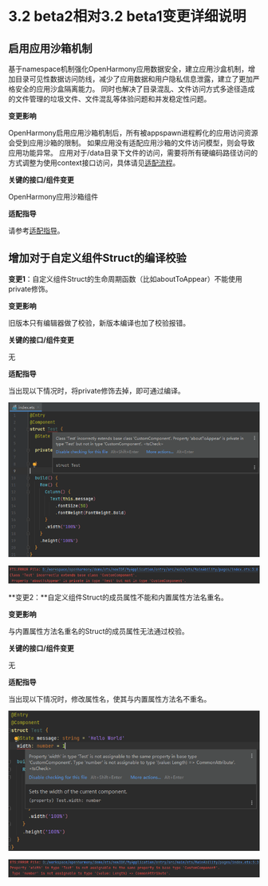 # 3.2 beta2相对3.2 beta1变更详细说明

## 启用应用沙箱机制

基于namespace机制强化OpenHarmony应用数据安全，建立应用沙盒机制，增加目录可见性数据访问防线，减少了应用数据和用户隐私信息泄露，建立了更加严格安全的应用沙盒隔离能力。
同时也解决了目录混乱、文件访问方式多途径造成的文件管理的垃圾文件、文件混乱等体验问题和并发稳定性问题。

**变更影响**

OpenHarmony启用应用沙箱机制后，所有被appspawn进程孵化的应用访问资源会受到应用沙箱的限制。
如果应用没有适配应用沙箱的文件访问模型，则会导致应用功能异常。
应用对于/data目录下文件的访问，需要将所有硬编码路径访问的方式调整为使用context接口访问，具体请见[适配流程](application-sandbox-adaptation-guide.md#适配流程)。

**关键的接口/组件变更**

OpenHarmony应用沙箱组件

**适配指导**

请参考[适配指导](application-sandbox-adaptation-guide.md)。

## 增加对于自定义组件Struct的编译校验

**变更1**：自定义组件Struct的生命周期函数（比如aboutToAppear）不能使用private修饰。

**变更影响**

旧版本只有编辑器做了校验，新版本编译也加了校验报错。

**关键的接口/组件变更**

无

**适配指导**

当出现以下情况时，将private修饰去掉，即可通过编译。

![](figures/compile-change1-1.png)

![](figures/compile-change1-2.png)

**变更2：**自定义组件Struct的成员属性不能和内置属性方法名重名。

**变更影响**

与内置属性方法名重名的Struct的成员属性无法通过校验。

**关键的接口/组件变更**

无

**适配指导**

当出现以下情况时，修改属性名，使其与内置属性方法名不重名。

![](figures/compile-change2-1.png)

![](figures/compile-change2-2.png)